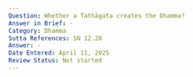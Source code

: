 ```yaml
---
Question: Whether a Tathāgata creates the Dhamma?
Answer in Brief: -
Category: Dhamma
Sutta References: SN 12.20
Answer: -
Date Entered: April 11, 2025
Review Status: Not started
---
```

